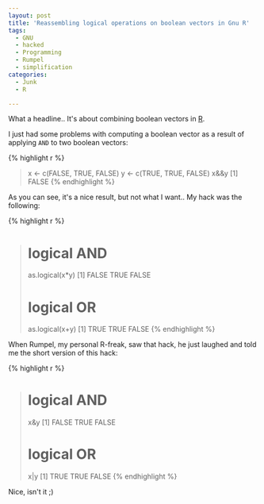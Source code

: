 ```yaml
---
layout: post
title: 'Reassembling logical operations on boolean vectors in Gnu R'
tags:
  - GNU
  - hacked
  - Programming
  - Rumpel
  - simplification
categories:
  - Junk
  - R

---
```


What a headline.. It's about combining boolean vectors in <a href="http://www.r-project.org/">R</a>.


I just had some problems with computing a boolean vector as a result of applying  `AND`  to two boolean vectors:



{% highlight r %}
> x <- c(FALSE, TRUE, FALSE)
> y <- c(TRUE, TRUE, FALSE)
> x&&y
[1] FALSE
{% endhighlight %}



As you can see, it's a nice result, but not what I want.. My hack was the following:



{% highlight r %}
> # logical AND
> as.logical(x*y)
[1] FALSE  TRUE FALSE
> # logical OR
> as.logical(x+y)
[1]  TRUE  TRUE FALSE
{% endhighlight %}



When Rumpel, my personal R-freak, saw that hack, he just laughed and told me the short version of this hack:



{% highlight r %}
> # logical AND
> x&y
[1] FALSE  TRUE FALSE
> # logical OR
> x|y
[1]  TRUE  TRUE FALSE
{% endhighlight %}



Nice, isn't it ;)
